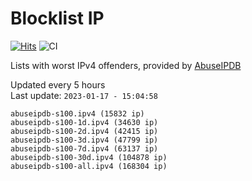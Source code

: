 # Blocklist IP

[![Hits](https://hits.seeyoufarm.com/api/count/incr/badge.svg?url=https%3A%2F%2Fgithub.com%2Fborestad%2Fblocklist-ip%2F&count_bg=%2379C83D&title_bg=%23555555&icon=&icon_color=%23E7E7E7&title=hits&edge_flat=false)](https://hits.seeyoufarm.com)  ![CI](https://img.shields.io/github/workflow/status/borestad/blocklist-ip/CI?style=flat-square)

Lists with worst IPv4 offenders, provided by [AbuseIPDB](https://www.abuseipdb.com/)

<!-- FOOTER-PLACEHOLDER -->
Updated every 5 hours<br>
Last update: `2023-01-17 - 15:04:58`
```
abuseipdb-s100.ipv4 (15832 ip)
abuseipdb-s100-1d.ipv4 (34630 ip)
abuseipdb-s100-2d.ipv4 (42415 ip)
abuseipdb-s100-3d.ipv4 (47799 ip)
abuseipdb-s100-7d.ipv4 (63137 ip)
abuseipdb-s100-30d.ipv4 (104878 ip)
abuseipdb-s100-all.ipv4 (168304 ip)
```
